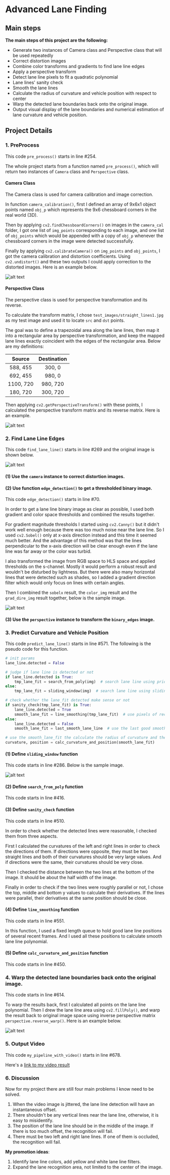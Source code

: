 # Advanced Lane Finding

## Main steps
**The main steps of this project are the following:**

* Generate two instances of Camera class and Perspective class that will be used repeatedly
* Correct distortion images
* Combine color transforms and gradients to find lane line edges
* Apply a perspective transform
* Detect lane line pixels to fit a quadratic polynomial
* Lane lines' sanity check
* Smooth the lane lines
* Calculate the radius of curvature and vehicle position with respect to center
* Warp the detected lane boundaries back onto the original image.
* Output visual display of the lane boundaries and numerical estimation of lane curvature and vehicle position.

[//]: # (Image References)

[image1]: ./output_images/un_dist.jpg
[image2]: ./output_images/perspective_trans.jpg
[image7]: ./test_images/test5.jpg
[image3]: ./output_images/binary_edges.jpg
[image4]: ./output_images/sliding_window.jpg
[image5]: ./output_images/warped_res.jpg
[video1]: ./output_videos/project_video_result.mp4


## Project Details

### 1. PreProcess
This code `pre_process()` starts in line #254.

The whole project starts from a function named `pre_process()`, which will return two instances of `Camera` class and `Perspective` class.

#### Camera Class
The Camera class is used for camera calibration and image correction.

In function `camera_calibration()`, first I defined an array of 9x6x1 object points named `obj_p` which represents the 9x6 chessboard corners in the real world (3D).

Then by applying `cv2.findChessboardCorners()` on images in the `camera_cal` folder, I got one list of `img_points` corresponding to each image, and one list of `obj_points` which would be appended with a copy of `obj_p` whenever the chessboard corners in the image were detected successfully.

Finally by applying `cv2.calibrateCamera()` on `img_points` and `obj_points`, I got the camera calibration and distortion coefficients. Using `cv2.undistort()` and these two outputs I could apply correction to the distorted images. Here is an example below.

![alt text][image1]

#### Perspective Class
The perspective class is used for perspective transformation and its reverse.

To calculate the transform matrix, I chose `test_images/straight_lines1.jpg` as my test image and used it to locate `src` and `dst` points.

The goal was to define a trapezoidal area along the lane lines, then map it into a rectangular area by perspective transformation, and keep the mapped lane lines exactly coincident with the edges of the rectangular area.
Below are my definitions:

| Source        | Destination   |
|:-------------:|:-------------:|
| 588, 455      | 300, 0        |
| 692, 455      | 980, 0        |
| 1100, 720     | 980, 720      |
| 180, 720      | 300, 720      |

Then applying `cv2.getPerspectiveTransform()` with these points, I calculated the perspective transform matrix and its reverse matrix.
Here is an example.

![alt text][image2]

### 2. Find Lane Line Edges
This code `find_lane_line()` starts in line #269 and the original image is shown below.

![alt text][image7]

#### (1) Use the `camera` instance to correct distortion images.

#### (2) Use function `edge_detection()` to get a thresholded binary image.
This code `edge_detection()` starts in line #70.

In order to get a lane line binary image as clear as possible, I used both gradient and color space thresholds and combined the results together.

For gradient magnitude thresholds I started using `cv2.Canny()` but it didn't work well enough because there was too much noise near the lane line.
So I used `cv2.Sobel()` only at x-axis direction instead and this time it seemed much better.
And the advantage of this method was that the lines perpendicular to the x-axis direction will be clear enough even if the lane line was far away or the color was turbid.

I also transformed the image from RGB space to HLS space and applied thresholds on the s-channel.
Mostly it would perform a robust result and wouldn't be disturbed by lightness.
But there were also many horizontal lines that were detected such as shades, so I added a gradient direction filter which would only focus on lines with certain angles.

Then I combined the `sobelx` result, the `color_img` result and the `grad_dire_img` result together, below is the sample image.

![alt text][image3]

#### (3) Use the `perspective` instance to transform the `binary_edges` image.

### 3. Predict Curvature and Vehicle Position
This code `predict_lane_line()` starts in line #571. The following is the pseudo code for this function.
```python
# init params
lane_line.detected = False

# judge if lane line is detected or not 
if lane_line.detected is True:
    tmp_lane_fit = search_from_poly(img)  # search lane line using prior polynomial
else:
    tmp_lane_fit = sliding_window(img)  # search lane line using sliding window

# check whether the lane_fit detected make sense or not 
if sanity_check(tmp_lane_fit) is True:
    lane_line.detected = True
    smooth_lane_fit = line_smoothing(tmp_lane_fit)  # use pixels of recent good lane_fit to smooth the lane line
else:
    lane_line.detected = False
    smooth_lane_fit = last_smooth_lane_line  # use the last good smooth_lane_fit

# use the smooth_lane_fit the calculate the radius of curvature and the vehicle position
curvature, position = calc_curvature_and_position(smooth_lane_fit)  

```

#### (1) Define `sliding_window` function
This code starts in line #286. Below is the sample image.

![alt text][image4]

#### (2) Define `search_from_poly` function
This code starts in line #416.

#### (3) Define `sanity_check` function
This code starts in line #510.

In order to check whether the detected lines were reasonable, I checked them from three aspects.

First I calculated the curvatures of the left and right lines in order to check the directions of them.
If directions were opposite, they must be two straight lines and both of their curvatures should be very large values.
And if directions were the same, their curvatures should be very close.

Then I checked the distance between the two lines at the bottom of the image.
It should be about the half width of the image.

Finally in order to check if the two lines were roughly parallel or not,
I chose the top, middle and bottom y values to calculate their derivatives.
If the lines were parallel, their derivatives at the same position should be close.

#### (4) Define `line_smoothing` function
This code starts in line #551.

In this function, I used a fixed length queue to hold good lane line positions of several recent frames.
And I used all these positions to calculate smooth lane line polynomial.

#### (5) Define `calc_curvature_and_position` function
This code starts in line #450.

### 4. Warp the detected lane boundaries back onto the original image.
This code starts in line #614.

To warp the results back, first I calculated all points on the lane line polynomial.
Then I drew the lane line area using `cv2.fillPoly()`, and warp the result back to original image space using inverse perspective matrix `perspective.reverse_warp()`.
Here is an example below.

![alt text][image5]

### 5. Output Video
This code `my_pipeline_with_video()` starts in line #678.

Here's a [link to my video result][video1]

### 6. Discussion
Now for my project there are still four main problems I know need to be solved.

1. When the video image is jittered, the lane line detection will have an instantaneous offset.
2. There shouldn't be any vertical lines near the lane line, otherwise, it is easy to misidentify.
3. The position of the lane line should be in the middle of the image. If there is too much offset, the recognition will fail.
4. There must be two left and right lane lines. If one of them is occluded, the recognition will fail.

**My promotion ideas**:

1. Identify lane line colors, add yellow and white lane line filters.
2. Expand the lane recognition area, not limited to the center of the image.

